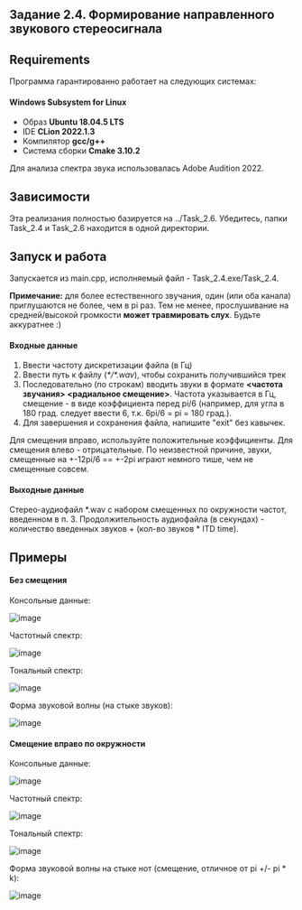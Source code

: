 ## Задание 2.4.	Формирование направленного звукового стереосигнала

## Requirements
Программа гарантированно работает на следующих системах:
#### Windows Subsystem for Linux
- Образ **Ubuntu 18.04.5 LTS**
- IDE **CLion 2022.1.3**
- Компилятор **gcc/g++**
- Система сборки **Cmake 3.10.2**

Для анализа спектра звука использовалась Adobe Audition 2022.

## Зависимости
Эта реализания полностью базируется на ../Task_2.6. Убедитесь, папки Task_2.4 и Task_2.6 находится в одной директории.

## Запуск и работа
Запускается из main.cpp, исполняемый файл - Task_2.4.exe/Task_2.4.

**Примечание:** для более естественного звучания, один (или оба канала) приглушаются не более, чем в pi раз. Тем не менее, прослушивание на средней/высокой громкости **может травмировать слух**. Будьте аккуратнее :)
#### Входные данные
1) Ввести частоту дискретизации файла (в Гц)
2) Ввести путь к файлу (*\*/\*.wav*), чтобы сохранить получившийся трек
3) Последовательно (по строкам) вводить звуки в формате **<частота звучания> <радиальное смещение>**. Частота указывается в Гц, смещение - в виде коэффициента перед pi/6 (например, для угла в 180 град. следует ввести 6, т.к. 6pi/6 = pi = 180 град.).
4) Для завершения и сохранения файла, напишите "exit" без кавычек.

Для смещения вправо, используйте положительные коэффициенты. Для смещения влево - отрицательные. По неизвестной причине, звуки, смещенные на +-12pi/6 == +-2pi играют немного тише, чем не смещенные совсем.

#### Выходные данные
Стерео-аудиофайл \*.wav с набором смещенных по окружности частот, введенном в п. 3. Продолжительность аудиофайла (в секундах) - количество введенных звуков + (кол-во звуков * ITD time).

## Примеры
#### Без смещения
Консольные данные:

![image](https://user-images.githubusercontent.com/99473127/179752916-1f26fa4a-bec3-4e8b-8f2d-5e2922ed0689.png)

Частотный спектр:

![image](https://user-images.githubusercontent.com/99473127/179753117-afc03300-01b4-499f-88b8-66dbdcd1eb42.png)

Тональный спектр:

![image](https://user-images.githubusercontent.com/99473127/179753608-3b19af8b-0f9e-47a2-ad9a-c52a39f44868.png)

Форма звуковой волны (на стыке звуков):

![image](https://user-images.githubusercontent.com/99473127/179753729-e524a019-76bf-4bc1-8929-9df6776ff2ee.png)

#### Смещение вправо по окружности
Консольные данные:

![image](https://user-images.githubusercontent.com/99473127/179755089-479cd7b0-f7c2-44d2-b0d6-b5fd86eec65b.png)

Частотный спектр:

![image](https://user-images.githubusercontent.com/99473127/179755227-1467073b-86f4-49de-ac64-05c49e828267.png)

Тональный спектр:

![image](https://user-images.githubusercontent.com/99473127/179755265-a114a498-e329-4430-842c-cf9d62d7665f.png)

Форма звуковой волны на стыке нот (смещение, отличное от pi +/- pi * k):

![image](https://user-images.githubusercontent.com/99473127/179755372-722f9753-a966-4982-8e6f-b39f6e270322.png)
